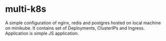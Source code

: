 # multi-k8s

A simple configuration of nginx, redis and postgres hosted on local machine on minikube. It contains set of Deployments, ClusterIPs and Ingress. Application is simple JS application.
